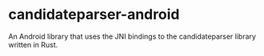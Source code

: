 # candidateparser-android

An Android library that uses the JNI bindings to the candidateparser library
written in Rust.
